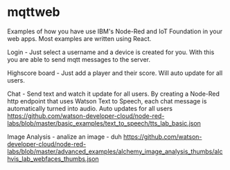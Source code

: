 # mqttweb

Examples of how you have use IBM's Node-Red and IoT Foundation in your web apps.  Most examples are written using React.

Login - Just select a username and a device is created for you.  With this you are able to send mqtt messages to the server.

Highscore board - Just add a player and their score.  Will auto update for all users.

Chat - Send text and watch it update for all users.  By creating a Node-Red http endpoint that uses Watson Text to Speech, each chat message is automatically turned into audio.  Auto updates for all users
https://github.com/watson-developer-cloud/node-red-labs/blob/master/basic_examples/text_to_speech/tts_lab_basic.json

Image Analysis - analize an image - duh
https://github.com/watson-developer-cloud/node-red-labs/blob/master/advanced_examples/alchemy_image_analysis_thumbs/alchvis_lab_webfaces_thumbs.json
